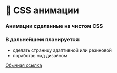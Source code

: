 # 🔵 CSS анимации

### Анимации сделанные на чистом CSS

### В дальнейшем планируется:
* сделать страницу адаптивной или резиновой
* поработаь над дизайном

[Обычная ссылка](https://navi113.github.io/mp1_The-Weather/)